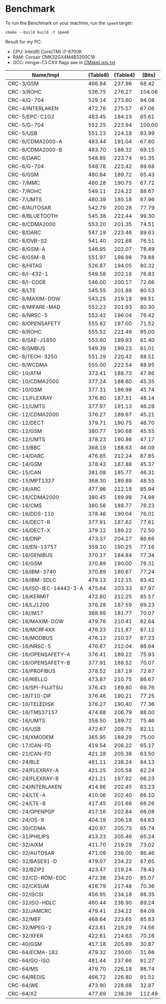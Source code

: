# Benchmark


To run the Benchmark on your machine, run the `speed` target:

```
cmake --build build -t speed
```

Result for my PC:
 - CPU: Intel(R) Core(TM) i7-6700K
 - RAM: Corsair	CMK32GX4M4B3200C16
 - GCC: mingw-7.3 CXX flags see in [CMakeLists.txt](./CMakeLists.txt)


|Name/Impl               |(Table8)  |(Table4)  |(Bits)
|------------------------|----------|----------|----------
|CRC-3/GSM               |466.84    |237.96    |68.42
|CRC-3/ROHC              |536.75    |276.27    |104.06
|CRC-4/G-704             |529.14    |273.60    |94.08
|CRC-4/INTERLAKEN        |472.76    |275.57    |67.06
|CRC-5/EPC-C1G2          |483.45    |184.23    |65.61
|CRC-5/G-704             |552.25    |223.94    |100.00
|CRC-5/USB               |551.23    |224.18    |93.99
|CRC-6/CDMA2000-A        |483.44    |191.04    |67.80
|CRC-6/CDMA2000-B        |483.70    |188.32    |69.15
|CRC-6/DARC              |548.85    |223.74    |91.35
|CRC-6/G-704             |548.76    |223.42    |89.68
|CRC-6/GSM               |480.64    |189.72    |65.43
|CRC-7/MMC               |480.28    |190.75    |67.72
|CRC-7/ROHC              |549.11    |224.22    |88.67
|CRC-7/UMTS              |480.39    |185.18    |67.96
|CRC-8/AUTOSAR           |542.79    |200.28    |77.79
|CRC-8/BLUETOOTH         |545.38    |222.44    |99.30
|CRC-8/CDMA2000          |553.20    |201.35    |74.51
|CRC-8/DARC              |547.19    |223.46    |89.63
|CRC-8/DVB-S2            |541.40    |201.68    |76.51
|CRC-8/GSM-A             |546.95    |202.07    |78.49
|CRC-8/GSM-B             |551.97    |198.98    |79.88
|CRC-8/HITAG             |526.87    |194.05    |80.32
|CRC-8/I-432-1           |549.58    |202.16    |76.83
|CRC-8/I-CODE            |546.00    |200.17    |72.66
|CRC-8/LTE               |545.55    |201.88    |80.53
|CRC-8/MAXIM-DOW         |543.25    |219.18    |99.51
|CRC-8/MIFARE-MAD        |552.23    |201.93    |80.30
|CRC-8/NRSC-5            |552.42    |196.04    |76.42
|CRC-8/OPENSAFETY        |555.82    |197.00    |71.52
|CRC-8/ROHC              |555.52    |221.49    |95.00
|CRC-8/SAE-J1850         |553.60    |199.93    |81.40
|CRC-8/SMBUS             |549.39    |199.23    |81.01
|CRC-8/TECH-3250         |551.29    |220.42    |88.51
|CRC-8/WCDMA             |555.00    |222.54    |88.95
|CRC-10/ATM              |373.41    |188.73    |47.86
|CRC-10/CDMA2000         |377.24    |188.60    |45.35
|CRC-10/GSM              |377.31    |186.98    |45.74
|CRC-11/FLEXRAY          |376.80    |187.51    |48.14
|CRC-11/UMTS             |377.97    |191.13    |46.28
|CRC-12/CDMA2000         |376.27    |189.97    |45.21
|CRC-12/DECT             |379.71    |190.75    |46.70
|CRC-12/GSM              |380.77    |190.68    |45.55
|CRC-12/UMTS             |378.23    |190.86    |47.17
|CRC-13/BBC              |368.19    |188.63    |46.09
|CRC-14/DARC             |476.85    |212.24    |87.85
|CRC-14/GSM              |378.43    |187.88    |45.37
|CRC-15/CAN              |381.08    |185.77    |46.31
|CRC-15/MPT1327          |368.30    |189.89    |48.55
|CRC-16/ARC              |477.96    |212.18    |85.94
|CRC-16/CDMA2000         |380.45    |189.98    |74.98
|CRC-16/CMS              |380.56    |188.77    |76.23
|CRC-16/DDS-110          |378.46    |190.04    |76.01
|CRC-16/DECT-R           |377.91    |187.62    |77.61
|CRC-16/DECT-X           |379.12    |189.22    |72.50
|CRC-16/DNP              |473.37    |204.27    |86.66
|CRC-16/EN-13757         |359.10    |190.25    |77.16
|CRC-16/GENIBUS          |370.17    |184.84    |77.34
|CRC-16/GSM              |370.89    |190.00    |76.31
|CRC-16/IBM-3740         |370.89    |180.67    |77.24
|CRC-16/IBM-SDLC         |479.13    |212.15    |83.42
|CRC-16/ISO-IEC-14443-3-A|475.64    |203.33    |87.97
|CRC-16/KERMIT           |472.80    |212.25    |85.57
|CRC-16/LJ1200           |376.28    |187.59    |69.23
|CRC-16//M17             |368.99    |181.77    |70.07
|CRC-16/MAXIM-DOW        |479.76    |210.41    |82.64
|CRC-16/MCRF4XX          |476.23    |211.87    |87.12
|CRC-16/MODBUS           |476.13    |210.37    |87.23
|CRC-16/NRSC-5           |476.67    |212.04    |86.64
|CRC-16/OPENSAFETY-A     |376.41    |189.22    |75.93
|CRC-16/OPENSAFETY-B     |377.91    |188.52    |70.07
|CRC-16/PROFIBUS         |378.52    |187.19    |72.87
|CRC-16/RIELLO           |473.87    |210.75    |86.67
|CRC-16/SPI-FUJITSU      |376.43    |189.80    |69.76
|CRC-16/T10-DIF          |376.46    |190.21    |77.25
|CRC-16/TELEDISK         |376.27    |190.40    |77.36
|CRC-16/TMS37157         |474.68    |206.79    |88.00
|CRC-16/UMTS             |358.50    |189.72    |75.46
|CRC-16/USB              |472.67    |208.75    |82.11
|CRC-16/XMODEM           |365.95    |189.29    |75.00
|CRC-17/CAN-FD           |419.54    |206.22    |65.17
|CRC-21/CAN-FD           |421.28    |205.38    |63.50
|CRC-24/BLE              |481.11    |238.24    |84.13
|CRC-24/FLEXRAY-A        |421.25    |205.58    |62.24
|CRC-24/FLEXRAY-B        |421.21    |197.92    |66.23
|CRC-24/INTERLAKEN       |414.96    |202.45    |63.23
|CRC-24/LTE-A            |410.06    |202.40    |66.10
|CRC-24/LTE-B            |417.45    |201.66    |66.26
|CRC-24/OPENPGP          |417.16    |202.84    |66.08
|CRC-24/OS-9             |404.19    |206.18    |64.63
|CRC-30/CDMA             |420.97    |205.73    |65.74
|CRC-31/PHILIPS          |413.23    |205.46    |65.24
|CRC-32/AIXM             |411.70    |219.29    |73.02
|CRC-32/AUTOSAR          |471.09    |238.00    |86.46
|CRC-32/BASE91-D         |479.07    |234.22    |87.65
|CRC-32/BZIP2            |423.47    |219.24    |78.43
|CRC-32/CD-ROM-EDC       |472.38    |234.20    |85.07
|CRC-32/CKSUM            |416.79    |217.48    |70.36
|CRC-32/ISCSI            |456.95    |234.18    |88.35
|CRC-32/ISO-HDLC         |460.44    |236.90    |89.24
|CRC-32/JAMCRC           |479.41    |234.22    |84.09
|CRC-32/MEF              |468.64    |223.65    |85.83
|CRC-32/MPEG-2           |423.81    |216.29    |74.56
|CRC-32/XFER             |422.61    |214.63    |70.16
|CRC-40/GSM              |417.18    |205.89    |30.87
|CRC-64/ECMA-182         |479.32    |230.00    |31.66
|CRC-64/GO-ISO           |481.44    |237.66    |91.27
|CRC-64/MS               |479.70    |226.18    |88.74
|CRC-64/REDIS            |466.72    |226.80    |91.52
|CRC-64/WE               |473.90    |228.68    |32.87
|CRC-64/XZ               |477.69    |238.39    |112.49
